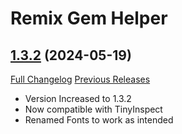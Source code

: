 # Remix Gem Helper

## [1.3.2](https://github.com/Larsj02/Remix-Gem-Helper/tree/1.3.2) (2024-05-19)
[Full Changelog](https://github.com/Larsj02/Remix-Gem-Helper/compare/1.3.1...1.3.2) [Previous Releases](https://github.com/Larsj02/Remix-Gem-Helper/releases)

- Version Increased to 1.3.2  
- Now compatible with TinyInspect  
- Renamed Fonts to work as intended  
